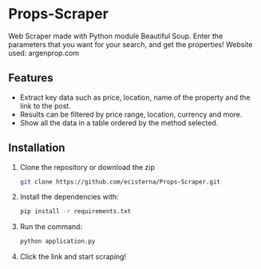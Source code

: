 # Props-Scraper
Web Scraper made with Python module Beautiful Soup. Enter the parameters that you want for your search, and get the properties! Website used: argenprop.com

## Features
- Extract key data such as price, location, name of the property and the link to the post.
- Results can be filtered by price range, location, currency and more.
- Show all the data in a table ordered by the method selected.

## Installation
1. Clone the repository or download the zip
   ```bash
   git clone https://github.com/ecisterna/Props-Scraper.git
   ```
4. Install the dependencies with:
   ```bash
   pip install -r requirements.txt
   ```
5. Run the command:
   ```bash
   python application.py
   ```
6. Click the link and start scraping!
